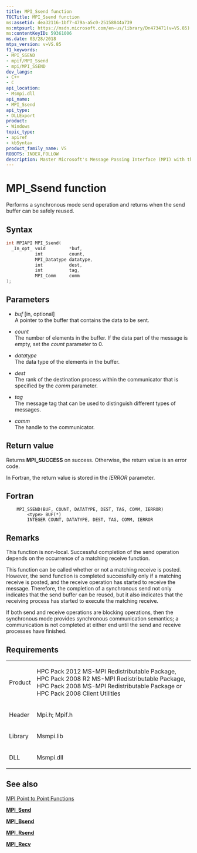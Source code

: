 ```yaml
---
title: MPI_Ssend function
TOCTitle: MPI_Ssend function
ms:assetid: dea32116-1bf7-479a-a5c0-25158844a739
ms:mtpsurl: https://msdn.microsoft.com/en-us/library/Dn473471(v=VS.85)
ms:contentKeyID: 59361006
ms.date: 03/28/2018
mtps_version: v=VS.85
f1_keywords:
- MPI_SSEND
- mpif/MPI_Ssend
- mpi/MPI_SSEND
dev_langs:
- C++
- C
api_location:
- Msmpi.dll
api_name:
- MPI_Ssend
api_type:
- DLLExport
product:
- Windows
topic_type:
- apiref
- kbSyntax
product_family_name: VS
ROBOTS: INDEX,FOLLOW
description: Master Microsoft's Message Passing Interface (MPI) with the MPI_Ssend function for synchronous mode send operations. Learn more now.
---
```


# MPI\_Ssend function

Performs a synchronous mode send operation and returns when the send buffer can be safely reused.

## Syntax

``` c++
int MPIAPI MPI_Ssend(
  _In_opt_ void         *buf,
           int          count,
           MPI_Datatype datatype,
           int          dest,
           int          tag,
           MPI_Comm     comm
);
```

## Parameters

  - *buf* \[in, optional\]  
    A pointer to the buffer that contains the data to be sent.

  - *count*  
    The number of elements in the buffer. If the data part of the message is empty, set the *count* parameter to 0.

  - *datatype*  
    The data type of the elements in the buffer.

  - *dest*  
    The rank of the destination process within the communicator that is specified by the *comm* parameter.

  - *tag*  
    The message tag that can be used to distinguish different types of messages.

  - *comm*  
    The handle to the communicator.

## Return value

Returns **MPI\_SUCCESS** on success. Otherwise, the return value is an error code.

In Fortran, the return value is stored in the *IERROR* parameter.

## Fortran

``` FORTRAN
    MPI_SSEND(BUF, COUNT, DATATYPE, DEST, TAG, COMM, IERROR)
        <type> BUF(*)
        INTEGER COUNT, DATATYPE, DEST, TAG, COMM, IERROR
```

## Remarks

This function is non-local. Successful completion of the send operation depends on the occurrence of a matching receive function.

This function can be called whether or not a matching receive is posted. However, the send function is completed successfully only if a matching receive is posted, and the receive operation has started to receive the message. Therefore, the completion of a synchronous send not only indicates that the send buffer can be reused, but it also indicates that the receiving process has started to execute the matching receive.

If both send and receive operations are blocking operations, then the synchronous mode provides synchronous communication semantics; a communication is not completed at either end until the send and receive processes have finished.

## Requirements

<table>
<colgroup>
<col/>
<col/>
</colgroup>
<tbody>
<tr class="odd">
<td><p>Product</p></td>
<td><p>HPC Pack 2012 MS-MPI Redistributable Package, HPC Pack 2008 R2 MS-MPI Redistributable Package, HPC Pack 2008 MS-MPI Redistributable Package or HPC Pack 2008 Client Utilities</p></td>
</tr>
<tr class="even">
<td><p>Header</p></td>
<td>Mpi.h;
Mpif.h</td>
</tr>
<tr class="odd">
<td><p>Library</p></td>
<td>Msmpi.lib</td>
</tr>
<tr class="even">
<td><p>DLL</p></td>
<td>Msmpi.dll</td>
</tr>
</tbody>
</table>


## See also

[MPI Point to Point Functions](mpi-point-to-point-functions.md)

[**MPI\_Send**](mpi-send-function.md)

[**MPI\_Bsend**](mpi-bsend-function.md)

[**MPI\_Rsend**](mpi-rsend-function.md)

[**MPI\_Recv**](mpi-recv-function.md)

